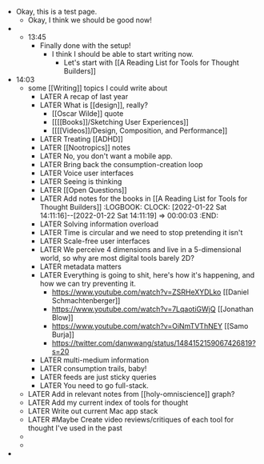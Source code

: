 - Okay, this is a test page.
	- Okay, I think we should be good now!
- - 13:45
	- Finally done with the setup!
		- I think I should be able to start writing now.
			- Let's start with [[A Reading List for Tools for Thought Builders]]
- 14:03
	- some [[Writing]] topics I could write about
		- LATER A recap of last year
		- LATER What is [[design]], really?
			- [[Oscar Wilde]] quote
			- [[[[Books]]/Sketching User Experiences]]
			- [[[[Videos]]/Design, Composition, and Performance]]
		- LATER Treating [[ADHD]]
		- LATER [[Nootropics]] notes
		- LATER No, you don't want a mobile app.
		- LATER Bring back the consumption-creation loop
		- LATER Voice user interfaces
		- LATER Seeing is thinking
		- LATER [[Open Questions]]
		- LATER Add notes for the books in [[A Reading List for Tools for Thought Builders]]
		  :LOGBOOK:
		  CLOCK: [2022-01-22 Sat 14:11:16]--[2022-01-22 Sat 14:11:19] =>  00:00:03
		  :END:
		- LATER Solving information overload
		- LATER Time is circular and we need to stop pretending it isn't
		- LATER Scale-free user interfaces
		- LATER We perceive 4 dimensions and live in a 5-dimensional world, so why are most digital tools barely 2D?
		- LATER metadata matters
		- LATER Everything is going to shit, here's how it's happening, and how we can try preventing it.
			- https://www.youtube.com/watch?v=ZSRHeXYDLko [[Daniel Schmachtenberger]]
			- https://www.youtube.com/watch?v=7LqaotiGWjQ [[Jonathan Blow]]
			- https://www.youtube.com/watch?v=OiNmTVThNEY [[Samo Burja]]
			- https://twitter.com/danwwang/status/1484152159067426819?s=20
		- LATER multi-medium information
		- LATER consumption trails, baby!
		- LATER feeds are just sticky queries
		- LATER You need to go full-stack.
	- LATER Add in relevant notes from [[holy-omniscience]] graph?
	- LATER Add my current index of tools for thought
	- LATER Write out current Mac app stack
	- LATER #Maybe Create video reviews/critiques of each tool for thought I've used in the past
	-
	-
-